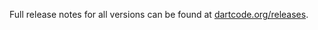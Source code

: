 Full release notes for all versions can be found at [dartcode.org/releases](https://dartcode.org/releases/).
